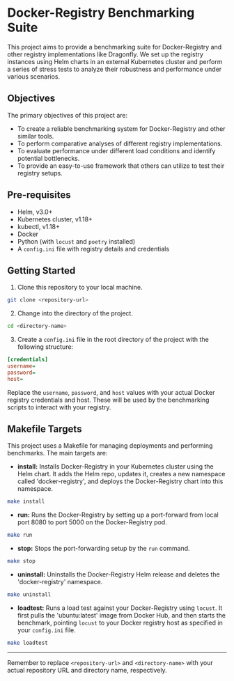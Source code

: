 
# Docker-Registry Benchmarking Suite

This project aims to provide a benchmarking suite for Docker-Registry and other registry implementations like Dragonfly. We set up the registry instances using Helm charts in an external Kubernetes cluster and perform a series of stress tests to analyze their robustness and performance under various scenarios.

## Objectives

The primary objectives of this project are:

- To create a reliable benchmarking system for Docker-Registry and other similar tools.
- To perform comparative analyses of different registry implementations.
- To evaluate performance under different load conditions and identify potential bottlenecks.
- To provide an easy-to-use framework that others can utilize to test their registry setups.

## Pre-requisites

- Helm, v3.0+
- Kubernetes cluster, v1.18+
- kubectl, v1.18+
- Docker
- Python (with `locust` and `poetry` installed)
- A `config.ini` file with registry details and credentials

## Getting Started

1. Clone this repository to your local machine.
```bash
git clone <repository-url>
```

2. Change into the directory of the project.
```bash
cd <directory-name>
```

3. Create a `config.ini` file in the root directory of the project with the following structure:

```ini
[credentials]
username=
password=
host=
```

Replace the `username`, `password`, and `host` values with your actual Docker registry credentials and host. These will be used by the benchmarking scripts to interact with your registry.

## Makefile Targets

This project uses a Makefile for managing deployments and performing benchmarks. The main targets are:

- **install:** Installs Docker-Registry in your Kubernetes cluster using the Helm chart. It adds the Helm repo, updates it, creates a new namespace called 'docker-registry', and deploys the Docker-Registry chart into this namespace.
```bash
make install
```

- **run:** Runs the Docker-Registry by setting up a port-forward from local port 8080 to port 5000 on the Docker-Registry pod.
```bash
make run
```

- **stop:** Stops the port-forwarding setup by the `run` command.
```bash
make stop
```

- **uninstall:** Uninstalls the Docker-Registry Helm release and deletes the 'docker-registry' namespace.
```bash
make uninstall
```

- **loadtest:** Runs a load test against your Docker-Registry using `locust`. It first pulls the 'ubuntu:latest' image from Docker Hub, and then starts the benchmark, pointing `locust` to your Docker registry host as specified in your `config.ini` file.
```bash
make loadtest
```

---

Remember to replace `<repository-url>` and `<directory-name>` with your actual repository URL and directory name, respectively.
